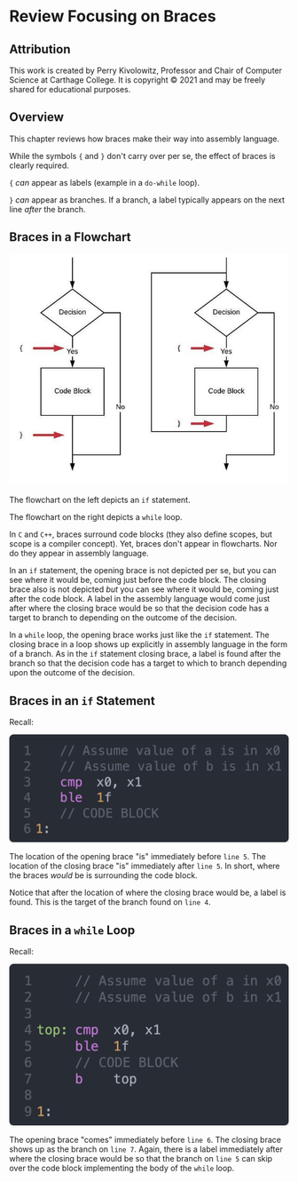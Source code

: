 # Review Focusing on Braces

## Attribution

This work is created by Perry Kivolowitz, Professor and Chair of Computer Science at Carthage College. It is copyright © 2021 and may be freely shared for educational purposes.

## Overview

This chapter reviews how braces make their way into assembly language.

While the symbols `{` and `}` don't carry over per se, the effect of braces is clearly required.

`{` *can* appear as labels (example in a `do-while` loop).

`}` *can* appear as branches. If a branch, a label typically appears on the next line *after* the branch.

## Braces in a Flowchart

![braces01](./braces01.jpg)

The flowchart on the left depicts an `if` statement.

The flowchart on the right depicts a `while` loop.

In `C` and `C++`, braces surround code blocks (they also define scopes, but scope is a compiler concept). Yet, braces don't appear in flowcharts. Nor do they appear in assembly language.

In an `if` statement, the opening brace is not depicted per se, but you can see where it would be, coming just before the code block. The closing brace also is not depicted *but* you can see where it would be, coming just after the code block. A label in the assembly language would come just after where the closing brace would be so that the decision code has a target to branch to depending on the outcome of the decision.

In a `while` loop, the opening brace works just like the `if` statement. The closing brace in a loop shows up explicitly in assembly language in the form of a branch. As in the `if` statement closing brace, a label is found after the branch so that the decision code has a target to which to branch depending upon the outcome of the decision.

## Braces in an `if` Statement

Recall:

![if](./if01s.png)

The location of the opening brace "is" immediately before `line 5`. The location of the closing brace "is" immediately after `line 5`. In short, where the braces *would* be is surrounding the code block.

Notice that after the location of where the closing brace would be, a label is found. This is the target of the branch found on `line 4`.

## Braces in a `while` Loop

Recall:

![while](./while01s.png)

The opening brace "comes" immediately before `line 6`. The closing brace shows up as the branch on `line 7`. Again, there is a label immediately after where the closing brace would be so that the branch on `line 5` can skip over the code block implementing the body of the `while` loop.
